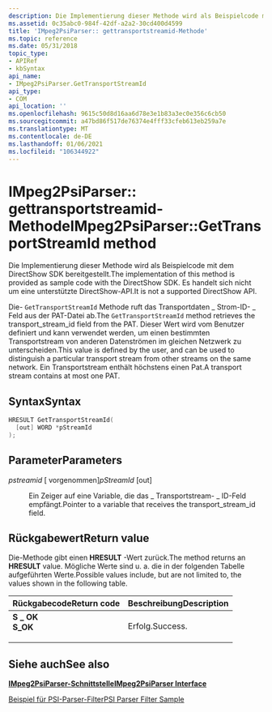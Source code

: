 ```yaml
---
description: Die Implementierung dieser Methode wird als Beispielcode mit dem DirectShow SDK bereitgestellt. Es handelt sich nicht um eine unterstützte DirectShow-API.
ms.assetid: 0c35abc0-984f-42df-a2a2-30cd400d4599
title: 'IMpeg2PsiParser:: gettransportstreamid-Methode'
ms.topic: reference
ms.date: 05/31/2018
topic_type:
- APIRef
- kbSyntax
api_name:
- IMpeg2PsiParser.GetTransportStreamId
api_type:
- COM
api_location: ''
ms.openlocfilehash: 9615c50d8d16aa6d78e3e1b83a3ec0e356c6cb50
ms.sourcegitcommit: a47bd86f517de76374e4fff33cfeb613eb259a7e
ms.translationtype: MT
ms.contentlocale: de-DE
ms.lasthandoff: 01/06/2021
ms.locfileid: "106344922"
---
```

# <a name="impeg2psiparsergettransportstreamid-method"></a><span data-ttu-id="eef6c-104">IMpeg2PsiParser:: gettransportstreamid-Methode</span><span class="sxs-lookup"><span data-stu-id="eef6c-104">IMpeg2PsiParser::GetTransportStreamId method</span></span>

<span data-ttu-id="eef6c-105">Die Implementierung dieser Methode wird als Beispielcode mit dem DirectShow SDK bereitgestellt.</span><span class="sxs-lookup"><span data-stu-id="eef6c-105">The implementation of this method is provided as sample code with the DirectShow SDK.</span></span> <span data-ttu-id="eef6c-106">Es handelt sich nicht um eine unterstützte DirectShow-API.</span><span class="sxs-lookup"><span data-stu-id="eef6c-106">It is not a supported DirectShow API.</span></span>

<span data-ttu-id="eef6c-107">Die- `GetTransportStreamId` Methode ruft das Transportdaten \_ Strom-ID- \_ Feld aus der PAT-Datei ab.</span><span class="sxs-lookup"><span data-stu-id="eef6c-107">The `GetTransportStreamId` method retrieves the transport\_stream\_id field from the PAT.</span></span> <span data-ttu-id="eef6c-108">Dieser Wert wird vom Benutzer definiert und kann verwendet werden, um einen bestimmten Transportstream von anderen Datenströmen im gleichen Netzwerk zu unterscheiden.</span><span class="sxs-lookup"><span data-stu-id="eef6c-108">This value is defined by the user, and can be used to distinguish a particular transport stream from other streams on the same network.</span></span> <span data-ttu-id="eef6c-109">Ein Transportstream enthält höchstens einen Pat.</span><span class="sxs-lookup"><span data-stu-id="eef6c-109">A transport stream contains at most one PAT.</span></span>

## <a name="syntax"></a><span data-ttu-id="eef6c-110">Syntax</span><span class="sxs-lookup"><span data-stu-id="eef6c-110">Syntax</span></span>


```C++
HRESULT GetTransportStreamId(
  [out] WORD *pStreamId
);
```



## <a name="parameters"></a><span data-ttu-id="eef6c-111">Parameter</span><span class="sxs-lookup"><span data-stu-id="eef6c-111">Parameters</span></span>

<dl> <dt>

<span data-ttu-id="eef6c-112">*pstreamid* \[ vorgenommen\]</span><span class="sxs-lookup"><span data-stu-id="eef6c-112">*pStreamId* \[out\]</span></span>
</dt> <dd>

<span data-ttu-id="eef6c-113">Ein Zeiger auf eine Variable, die das \_ Transportstream- \_ ID-Feld empfängt.</span><span class="sxs-lookup"><span data-stu-id="eef6c-113">Pointer to a variable that receives the transport\_stream\_id field.</span></span>

</dd> </dl>

## <a name="return-value"></a><span data-ttu-id="eef6c-114">Rückgabewert</span><span class="sxs-lookup"><span data-stu-id="eef6c-114">Return value</span></span>

<span data-ttu-id="eef6c-115">Die-Methode gibt einen **HRESULT** -Wert zurück.</span><span class="sxs-lookup"><span data-stu-id="eef6c-115">The method returns an **HRESULT** value.</span></span> <span data-ttu-id="eef6c-116">Mögliche Werte sind u. a. die in der folgenden Tabelle aufgeführten Werte.</span><span class="sxs-lookup"><span data-stu-id="eef6c-116">Possible values include, but are not limited to, the values shown in the following table.</span></span>



| <span data-ttu-id="eef6c-117">Rückgabecode</span><span class="sxs-lookup"><span data-stu-id="eef6c-117">Return code</span></span>                                                                          | <span data-ttu-id="eef6c-118">Beschreibung</span><span class="sxs-lookup"><span data-stu-id="eef6c-118">Description</span></span>         |
|--------------------------------------------------------------------------------------|---------------------|
| <dl> <span data-ttu-id="eef6c-119"><dt>**S \_ OK**</dt></span><span class="sxs-lookup"><span data-stu-id="eef6c-119"><dt>**S\_OK**</dt></span></span> </dl> | <span data-ttu-id="eef6c-120">Erfolg.</span><span class="sxs-lookup"><span data-stu-id="eef6c-120">Success.</span></span><br/> |



 

## <a name="see-also"></a><span data-ttu-id="eef6c-121">Siehe auch</span><span class="sxs-lookup"><span data-stu-id="eef6c-121">See also</span></span>

<dl> <dt>

[<span data-ttu-id="eef6c-122">**IMpeg2PsiParser-Schnittstelle**</span><span class="sxs-lookup"><span data-stu-id="eef6c-122">**IMpeg2PsiParser Interface**</span></span>](impeg2psiparser.md)
</dt> <dt>

[<span data-ttu-id="eef6c-123">Beispiel für PSI-Parser-Filter</span><span class="sxs-lookup"><span data-stu-id="eef6c-123">PSI Parser Filter Sample</span></span>](psi-parser-filter-sample.md)
</dt> </dl>

 

 




